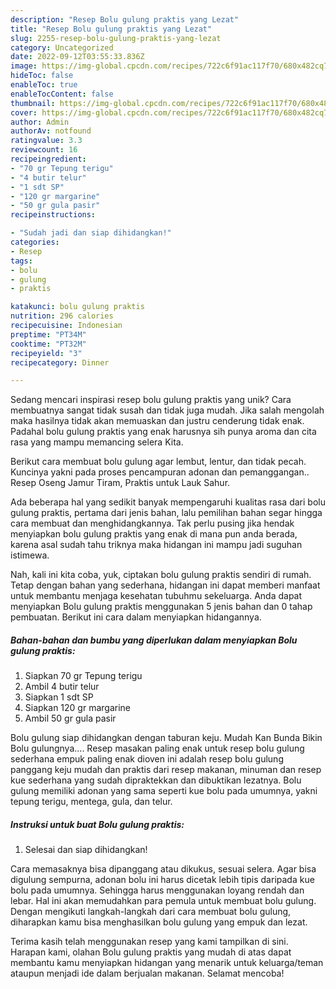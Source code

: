 ```yaml
---
description: "Resep Bolu gulung praktis yang Lezat"
title: "Resep Bolu gulung praktis yang Lezat"
slug: 2255-resep-bolu-gulung-praktis-yang-lezat
category: Uncategorized
date: 2022-09-12T03:55:33.836Z
image: https://img-global.cpcdn.com/recipes/722c6f91ac117f70/680x482cq70/bolu-gulung-praktis-foto-resep-utama.jpg
hideToc: false
enableToc: true
enableTocContent: false
thumbnail: https://img-global.cpcdn.com/recipes/722c6f91ac117f70/680x482cq70/bolu-gulung-praktis-foto-resep-utama.jpg
cover: https://img-global.cpcdn.com/recipes/722c6f91ac117f70/680x482cq70/bolu-gulung-praktis-foto-resep-utama.jpg
author: Admin
authorAv: notfound
ratingvalue: 3.3
reviewcount: 16
recipeingredient:
- "70 gr Tepung terigu"
- "4 butir telur"
- "1 sdt SP"
- "120 gr margarine"
- "50 gr gula pasir"
recipeinstructions:

- "Sudah jadi dan siap dihidangkan!"
categories:
- Resep
tags:
- bolu
- gulung
- praktis

katakunci: bolu gulung praktis 
nutrition: 296 calories
recipecuisine: Indonesian
preptime: "PT34M"
cooktime: "PT32M"
recipeyield: "3"
recipecategory: Dinner

---
```





Sedang mencari inspirasi resep bolu gulung praktis yang unik? Cara membuatnya sangat tidak susah dan tidak juga mudah. Jika salah mengolah maka hasilnya tidak akan memuaskan dan justru cenderung tidak enak. Padahal bolu gulung praktis yang enak harusnya sih punya aroma dan cita rasa yang mampu memancing selera Kita.





Berikut cara membuat bolu gulung agar lembut, lentur, dan tidak pecah. Kuncinya yakni pada proses pencampuran adonan dan pemanggangan.. Resep Oseng Jamur Tiram, Praktis untuk Lauk Sahur.

Ada beberapa hal yang sedikit banyak mempengaruhi kualitas rasa dari bolu gulung praktis, pertama dari jenis bahan, lalu pemilihan bahan segar hingga cara membuat dan menghidangkannya. Tak perlu pusing jika hendak menyiapkan bolu gulung praktis yang enak di mana pun anda berada, karena asal sudah tahu triknya maka hidangan ini mampu jadi suguhan istimewa.






Nah, kali ini kita coba, yuk, ciptakan bolu gulung praktis sendiri di rumah. Tetap dengan bahan yang sederhana, hidangan ini dapat memberi manfaat untuk membantu menjaga kesehatan tubuhmu sekeluarga. Anda dapat menyiapkan Bolu gulung praktis menggunakan 5 jenis bahan dan 0 tahap pembuatan. Berikut ini cara dalam menyiapkan hidangannya.

<!--inarticleads1-->

##### Bahan-bahan dan bumbu yang diperlukan dalam menyiapkan Bolu gulung praktis:

1. Siapkan 70 gr Tepung terigu
1. Ambil 4 butir telur
1. Siapkan 1 sdt SP
1. Siapkan 120 gr margarine
1. Ambil 50 gr gula pasir


Bolu gulung siap dihidangkan dengan taburan keju. Mudah Kan Bunda Bikin Bolu gulungnya…. Resep masakan paling enak untuk resep bolu gulung sederhana empuk paling enak dioven ini adalah resep bolu gulung panggang keju mudah dan praktis dari resep makanan, minuman dan resep kue sederhana yang sudah dipraktekkan dan dibuktikan lezatnya. Bolu gulung memiliki adonan yang sama seperti kue bolu pada umumnya, yakni tepung terigu, mentega, gula, dan telur. 

<!--inarticleads2-->

##### Instruksi untuk buat Bolu gulung praktis:


1. Selesai dan siap dihidangkan!

Cara memasaknya bisa dipanggang atau dikukus, sesuai selera. Agar bisa digulung sempurna, adonan bolu ini harus dicetak lebih tipis daripada kue bolu pada umumnya. Sehingga harus menggunakan loyang rendah dan lebar. Hal ini akan memudahkan para pemula untuk membuat bolu gulung. Dengan mengikuti langkah-langkah dari cara membuat bolu gulung, diharapkan kamu bisa menghasilkan bolu gulung yang empuk dan lezat. 

Terima kasih telah menggunakan resep yang kami tampilkan di sini. Harapan kami, olahan Bolu gulung praktis yang mudah di atas dapat membantu kamu menyiapkan hidangan yang menarik untuk keluarga/teman ataupun menjadi ide dalam berjualan makanan. Selamat mencoba!
